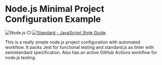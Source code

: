 # Node.js Minimal Project Configuration Example 
![Node.js CI](https://github.com/cesgarpas/minimal-nodejs-config/workflows/Node.js%20CI/badge.svg?branch=master)
<a href="https://standardjs.com"><img src="https://img.shields.io/badge/code_style-semistandard-brightgreen.svg" alt="Standard - JavaScript Style Guide"></a>

This is a really simple node.js project configuration with automated workflow. It packs Jest for functional testing and standard.js as linter with semistandard specification. Also has an active GitHub Actions workflow for node.js testing.
